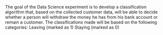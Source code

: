 The goal of the Data Science experiment is to develop a classification algorithm that, based on the collected customer data, will be able to decide whether a person will withdraw the money he has from his bank account or remain a customer. The classifications made will be based on the following categories:
Leaving (marked as 1)
Staying (marked as 0)
